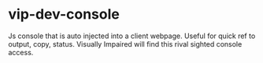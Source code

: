 # vip-dev-console
Js console that is auto injected into a client webpage. Useful for quick ref to output, copy, status. Visually Impaired will find this rival sighted console access.
